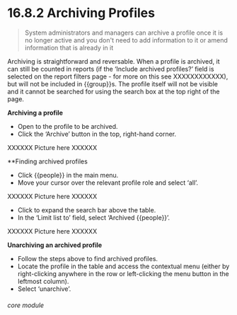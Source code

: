 # 16.8.2 Archiving Profiles

> System administrators and managers can archive a profile once it is no longer active and you don't need to add information to it or amend information that is already in it

Archiving is straightforward and reversable. When a profile is archived, it can still be counted in reports (if the ‘Include archived profiles?’ field is selected on the report filters page - for more on this see XXXXXXXXXXXX), but will not be included in {{group}}s. The profile itself will not be visible and it cannot be searched for using the search box at the top right of the page. 

**Archiving a profile**

- Open to the profile to be archived.
- Click the ‘Archive’ button in the top, right-hand corner.

XXXXXX Picture here XXXXXX

**Finding archived profiles

- Click {{people}} in the main menu.
- Move your cursor over the relevant profile role and select ‘all’.

XXXXXX Picture here XXXXXX

- Click to expand the search bar above the table.
- In the ‘Limit list to’ field, select ‘Archived {{people}}’.

XXXXXX Picture here XXXXXX

**Unarchiving an archived profile**

- Follow the steps above to find archived profiles.
- Locate the profile in the table and access the contextual menu (either by right-clicking anywhere in the row or left-clicking the menu button in the leftmost column).
- Select ‘unarchive’.


###### core module



